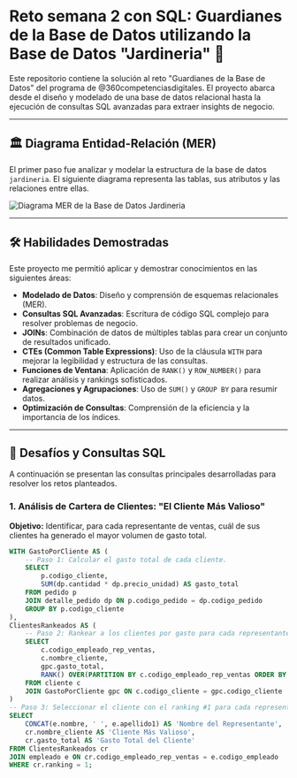 # Reto semana 2 con SQL: Guardianes de la Base de Datos utilizando la Base de Datos "Jardineria" 🚀

Este repositorio contiene la solución al reto "Guardianes de la Base de Datos" del programa de @360competenciasdigitales. El proyecto abarca desde el diseño y modelado de una base de datos relacional hasta la ejecución de consultas SQL avanzadas para extraer insights de negocio.

---

## 🏛️ Diagrama Entidad-Relación (MER)

El primer paso fue analizar y modelar la estructura de la base de datos `jardineria`. El siguiente diagrama representa las tablas, sus atributos y las relaciones entre ellas.

![Diagrama MER de la Base de Datos Jardineria]([URL_DE_TU_IMAGEN_DEL_MER.png](https://github.com/josepharroyoh/-Mision-2-Guardianes-de-la-Base-de-Datos/blob/main/ER%20DIAGRAM%20BASE%20DE%20DATOS%20JARDINERIA.png))

---

## 🛠️ Habilidades Demostradas

Este proyecto me permitió aplicar y demostrar conocimientos en las siguientes áreas:

* **Modelado de Datos**: Diseño y comprensión de esquemas relacionales (MER).
* **Consultas SQL Avanzadas**: Escritura de código SQL complejo para resolver problemas de negocio.
* **JOINs**: Combinación de datos de múltiples tablas para crear un conjunto de resultados unificado.
* **CTEs (Common Table Expressions)**: Uso de la cláusula `WITH` para mejorar la legibilidad y estructura de las consultas.
* **Funciones de Ventana**: Aplicación de `RANK()` y `ROW_NUMBER()` para realizar análisis y rankings sofisticados.
* **Agregaciones y Agrupaciones**: Uso de `SUM()` y `GROUP BY` para resumir datos.
* **Optimización de Consultas**: Comprensión de la eficiencia y la importancia de los índices.

---

## 🎯 Desafíos y Consultas SQL

A continuación se presentan las consultas principales desarrolladas para resolver los retos planteados.

### 1. Análisis de Cartera de Clientes: "El Cliente Más Valioso"

**Objetivo:** Identificar, para cada representante de ventas, cuál de sus clientes ha generado el mayor volumen de gasto total.

```sql
WITH GastoPorCliente AS (
    -- Paso 1: Calcular el gasto total de cada cliente.
    SELECT
        p.codigo_cliente,
        SUM(dp.cantidad * dp.precio_unidad) AS gasto_total
    FROM pedido p
    JOIN detalle_pedido dp ON p.codigo_pedido = dp.codigo_pedido
    GROUP BY p.codigo_cliente
),
ClientesRankeados AS (
    -- Paso 2: Rankear a los clientes por gasto para cada representante de ventas.
    SELECT
        c.codigo_empleado_rep_ventas,
        c.nombre_cliente,
        gpc.gasto_total,
        RANK() OVER(PARTITION BY c.codigo_empleado_rep_ventas ORDER BY gpc.gasto_total DESC) as ranking
    FROM cliente c
    JOIN GastoPorCliente gpc ON c.codigo_cliente = gpc.codigo_cliente
)
-- Paso 3: Seleccionar el cliente con el ranking #1 para cada representante y unirlo con el nombre del empleado.
SELECT
    CONCAT(e.nombre, ' ', e.apellido1) AS 'Nombre del Representante',
    cr.nombre_cliente AS 'Cliente Más Valioso',
    cr.gasto_total AS 'Gasto Total del Cliente'
FROM ClientesRankeados cr
JOIN empleado e ON cr.codigo_empleado_rep_ventas = e.codigo_empleado
WHERE cr.ranking = 1;
